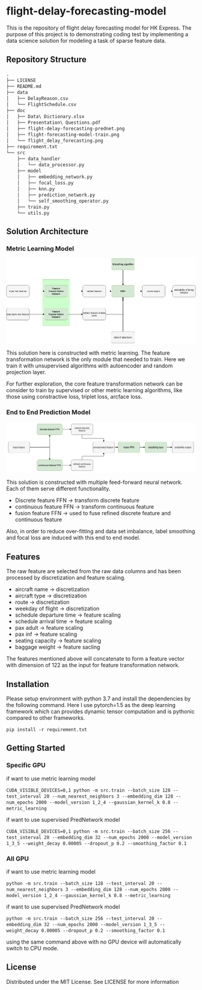 # flight-delay-forecasting-model
This is the repository of flight delay forecasting model for HK Express. The purpose of this project is to 
demonstrating coding test by implementing a data science solution for modeling a task of sparse feature data.

## Repository Structure
```
.
├── LICENSE
├── README.md
├── data
│   ├── DelayReason.csv
│   └── FlightSchedule.csv
├── doc
│   ├── Data\ Dictionary.xlsx
│   ├── Presentation\ Questions.pdf
│   ├── flight-delay-forecasting-prednet.png
│   ├── flight-forecasting-model-train.png
│   └── flight_delay_forecasting.png
├── requirement.txt
└── src
    ├── data_handler
    │   └── data_processor.py
    ├── model
    │   ├── embedding_network.py
    │   ├── focal_loss.py
    │   ├── knn.py
    │   ├── prediction_network.py
    │   └── self_smoothing_operator.py
    ├── train.py
    └── utils.py
```

## Solution Architecture
### Metric Learning Model
![Screenshot](https://github.com/JayChanHoi/flight-delay-forecasting-model/blob/main/doc/flight_delay_forecasting.png)

This solution here is constructed with metric learning. The feature transformation network is the only module that needed to train.
Here we train it with unsupervised algorithms with autoencoder and random projection layer.

For further exploration, the core feature transformation network can be consider to train by supervised or other metric learning algorithms, like those using 
constractive loss, triplet loss, arcface loss.

### End to End Prediction Model
![Screenshot](https://github.com/JayChanHoi/flight-delay-forecasting-model/blob/main/doc/flight-delay-forecasting-prednet.png)

This solution is constructed with multiple feed-forward neural network. Each of them serve different functionality.

 - Discrete feature FFN -> transform discrete feature 
 - continuous feature FFN -> transform continuous feature  
 - fusion feature FFN -> used to fuse refined discrete feature and continuous feature
 
Also, in order to reduce over-fitting and data set imbalance, label smoothing and focal loss are induced with this end to 
end model. 

## Features
The raw feature are selected from the raw data columns and has been processed by discretization and feature scaling.

- aircraft name -> discretization
- aircraft type -> discretization
- route -> discretization
- weekday of flight -> discretization
- schedule departure time -> feature scaling
- schedule arrival time -> feature scaling
- pax adult -> feature scaling
- pax inf -> feature scaling
- seating capacity -> feature scaling
- baggage weight -> feature sacling

The features mentioned above will concatenate to form a feature vector with dimension of 122 as the input for feature 
transformation network.

## Installation
Please setup environment with python 3.7 and install the dependencies by the following command. Here I use pytorch=1.5 as
the deep learning framework which can provides dynamic tensor computation and is pythonic compared to other frameworks.
```
pip install -r requirement.txt
```

## Getting Started
### Specific GPU
if want to use metric learning model 
```
CUDA_VISIBLE_DEVICES=0,1 python -m src.train --batch_size 128 --test_interval 20 --num_nearest_neighbors 3 --embedding_dim 128 --num_epochs 2000 --model_version 1_2_4 --gaussian_kernel_k 0.8 --metric_learning
```
if want to use supervised PredNetwork model
```
CUDA_VISIBLE_DEVICES=0,1 python -m src.train --batch_size 256 --test_interval 20 --embedding_dim 32 --num_epochs 2000 --model_version 1_3_5 --weight_decay 0.00005 --dropout_p 0.2 --smoothing_factor 0.1
```

### All GPU
if want to use metric learning model 
```
python -m src.train --batch_size 128 --test_interval 20 --num_nearest_neighbors 3 --embedding_dim 128 --num_epochs 2000 --model_version 1_2_4 --gaussian_kernel_k 0.8 --metric_learning
```
if want to use supervised PredNetwork model
```
python -m src.train --batch_size 256 --test_interval 20 --embedding_dim 32 --num_epochs 2000 --model_version 1_3_5 --weight_decay 0.00005 --dropout_p 0.2 --smoothing_factor 0.1
```

using the same command above with no GPU device will automatically switch to CPU mode.

## License
Distributed under the MIT License. See LICENSE for more information